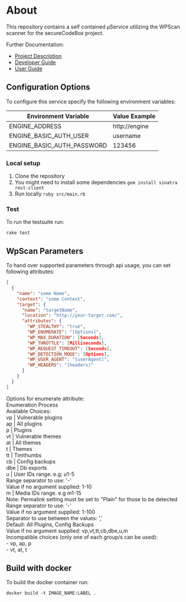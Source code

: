 # About

This repository contains a self contained µService utilizing the WPScan scanner for the secureCodeBox project.

Further Documentation:

- [Project Description][scb-project]
- [Developer Guide][scb-developer-guide]
- [User Guide][scb-user-guide]

## Configuration Options

To configure this service specify the following environment variables:

| Environment Variable       | Value Example |
| -------------------------- | ------------- |
| ENGINE_ADDRESS             | http://engine |
| ENGINE_BASIC_AUTH_USER     | username      |
| ENGINE_BASIC_AUTH_PASSWORD | 123456        |


### Local setup

1. Clone the repository
2. You might need to install some dependencies `gem install sinatra rest-client`
3. Run locally `ruby src/main.rb`

### Test

To run the testsuite run:

`rake test`

## WpScan Parameters

To hand over supported parameters through api usage, you can set following attributes:

```json
[
  {
    "name": "some Name",
    "context": "some Context",
    "target": {
      "name": "targetName",
      "location": "http://your-target.com/",
      "attributes": {
        "WP_STEALTHY": "true",
        "WP_ENUMERATE": "[Options]",
        "WP_MAX_DURATION": [Seconds],
        "WP_THROTTLE": [Milliseconds],
        "WP_REQUEST_TIMEOUT": [Seconds],
        "WP_DETECTION_MODE": [Options],
        "WP_USER_AGENT": "[userAgent]",
        "WP_HEADERS": "[headers]"
      }
    }
  }
]
```

Options for enumerate attribute:  
 Enumeration Process  
              Available Choices:  
               vp |  Vulnerable plugins  
               ap |  All plugins  
               p  |  Plugins  
               vt |  Vulnerable themes  
               at |  All themes  
               t  |  Themes  
               tt |  Timthumbs  
               cb |  Config backups  
               dbe |  Db exports  
               u  |  User IDs range. e.g: u1-5  
                    Range separator to use: '-'  
                    Value if no argument supplied: 1-10  
               m  |  Media IDs range. e.g m1-15  
                    Note: Permalink setting must be set to "Plain" for those to be detected  
                    Range separator to use: '-'  
                    Value if no argument supplied: 1-100  
              Separator to use between the values: ','  
              Default: All Plugins, Config Backups  
              Value if no argument supplied: vp,vt,tt,cb,dbe,u,m  
              Incompatible choices (only one of each group/s can be used):  
               - vp, ap, p  
               - vt, at, t  

## Build with docker

To build the docker container run:

`docker build -t IMAGE_NAME:LABEL .`

[scb-project]: https://github.com/secureCodeBox/secureCodeBox
[scb-developer-guide]: https://github.com/secureCodeBox/secureCodeBox/blob/develop/docs/developer-guide/README.md
[scb-developer-guidelines]: https://github.com/secureCodeBox/secureCodeBox/blob/develop/docs/developer-guide/README.md#guidelines
[scb-user-guide]: https://github.com/secureCodeBox/secureCodeBox/tree/develop/docs/user-guide

